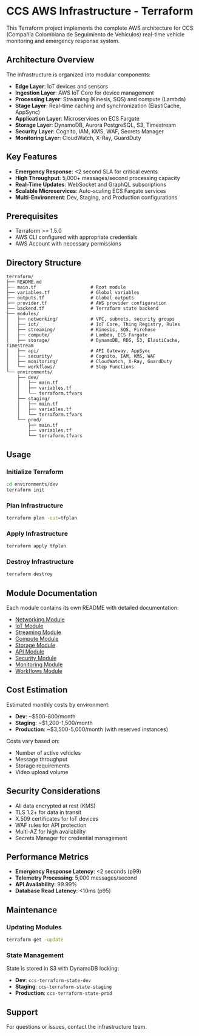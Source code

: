 # CCS AWS Infrastructure - Terraform

This Terraform project implements the complete AWS architecture for CCS (Compañía Colombiana de Seguimiento de Vehículos) real-time vehicle monitoring and emergency response system.

## Architecture Overview

The infrastructure is organized into modular components:

- **Edge Layer**: IoT devices and sensors
- **Ingestion Layer**: AWS IoT Core for device management
- **Processing Layer**: Streaming (Kinesis, SQS) and compute (Lambda)
- **Stage Layer**: Real-time caching and synchronization (ElastiCache, AppSync)
- **Application Layer**: Microservices on ECS Fargate
- **Storage Layer**: DynamoDB, Aurora PostgreSQL, S3, Timestream
- **Security Layer**: Cognito, IAM, KMS, WAF, Secrets Manager
- **Monitoring Layer**: CloudWatch, X-Ray, GuardDuty

## Key Features

- **Emergency Response**: <2 second SLA for critical events
- **High Throughput**: 5,000+ messages/second processing capacity
- **Real-Time Updates**: WebSocket and GraphQL subscriptions
- **Scalable Microservices**: Auto-scaling ECS Fargate services
- **Multi-Environment**: Dev, Staging, and Production configurations

## Prerequisites

- Terraform >= 1.5.0
- AWS CLI configured with appropriate credentials
- AWS Account with necessary permissions

## Directory Structure

```
terraform/
├── README.md
├── main.tf                    # Root module
├── variables.tf               # Global variables
├── outputs.tf                 # Global outputs
├── provider.tf                # AWS provider configuration
├── backend.tf                 # Terraform state backend
├── modules/
│   ├── networking/            # VPC, subnets, security groups
│   ├── iot/                   # IoT Core, Thing Registry, Rules
│   ├── streaming/             # Kinesis, SQS, Firehose
│   ├── compute/               # Lambda, ECS Fargate
│   ├── storage/               # DynamoDB, RDS, S3, ElastiCache, Timestream
│   ├── api/                   # API Gateway, AppSync
│   ├── security/              # Cognito, IAM, KMS, WAF
│   ├── monitoring/            # CloudWatch, X-Ray, GuardDuty
│   └── workflows/             # Step Functions
└── environments/
    ├── dev/
    │   ├── main.tf
    │   ├── variables.tf
    │   └── terraform.tfvars
    ├── staging/
    │   ├── main.tf
    │   ├── variables.tf
    │   └── terraform.tfvars
    └── prod/
        ├── main.tf
        ├── variables.tf
        └── terraform.tfvars
```

## Usage

### Initialize Terraform

```bash
cd environments/dev
terraform init
```

### Plan Infrastructure

```bash
terraform plan -out=tfplan
```

### Apply Infrastructure

```bash
terraform apply tfplan
```

### Destroy Infrastructure

```bash
terraform destroy
```

## Module Documentation

Each module contains its own README with detailed documentation:

- [Networking Module](./modules/networking/README.md)
- [IoT Module](./modules/iot/README.md)
- [Streaming Module](./modules/streaming/README.md)
- [Compute Module](./modules/compute/README.md)
- [Storage Module](./modules/storage/README.md)
- [API Module](./modules/api/README.md)
- [Security Module](./modules/security/README.md)
- [Monitoring Module](./modules/monitoring/README.md)
- [Workflows Module](./modules/workflows/README.md)

## Cost Estimation

Estimated monthly costs by environment:

- **Dev**: ~$500-800/month
- **Staging**: ~$1,200-1,500/month
- **Production**: ~$3,500-5,000/month (with reserved instances)

Costs vary based on:
- Number of active vehicles
- Message throughput
- Storage requirements
- Video upload volume

## Security Considerations

- All data encrypted at rest (KMS)
- TLS 1.2+ for data in transit
- X.509 certificates for IoT devices
- WAF rules for API protection
- Multi-AZ for high availability
- Secrets Manager for credential management

## Performance Metrics

- **Emergency Response Latency**: <2 seconds (p99)
- **Telemetry Processing**: 5,000 messages/second
- **API Availability**: 99.99%
- **Database Read Latency**: <10ms (p95)

## Maintenance

### Updating Modules

```bash
terraform get -update
```

### State Management

State is stored in S3 with DynamoDB locking:
- **Dev**: `ccs-terraform-state-dev`
- **Staging**: `ccs-terraform-state-staging`
- **Production**: `ccs-terraform-state-prod`

## Support

For questions or issues, contact the infrastructure team.

